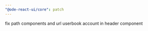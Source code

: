 ```yaml
---
"@ode-react-ui/core": patch
---
```


fix path components and url userbook account in header component
